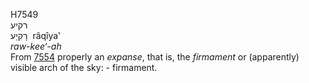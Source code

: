<body>
  <p>H7549<br>  רקיע  <br> רָקִיַע  ‎  râqı̂ya‛  <br><i>raw-kee‘-ah </i><br>From <a href="h7554.htm">7554</a>  properly an <i>expanse</i>, that is, the <i>firmament</i> or (apparently) visible arch of the sky: - firmament.<br></p>
 </body>